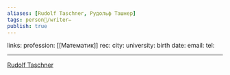 ```yaml
---
aliases: [Rudolf Taschner, Рудольф Ташнер]
tags: person👤/writer✏️
publish: true
---
```

links:
profession: [[Математик]]
rec:
city: 
university: 
birth date:
email:
tel:

---

[Rudolf Taschner](https://www.goodreads.com/author/show/598816.Rudolf_Taschner)